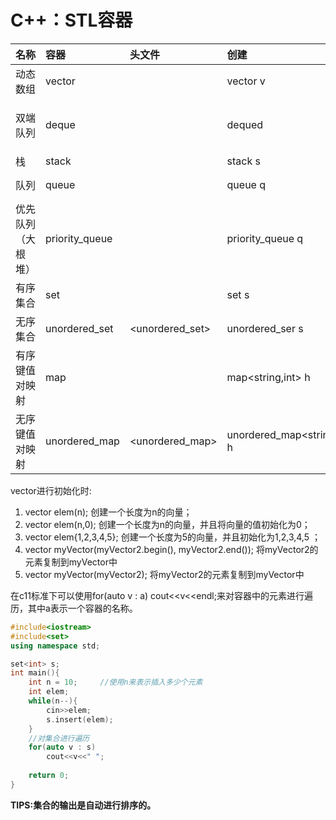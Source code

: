 # **C++：STL容器**



| 名称 | 容器 | 头文件 | 创建 | 添加 | 删除 |访问|
| :--- | :--- | :--- | :--- | :--- | :--- | :--|
| 动态数组 | vector | <vector> | vector<int> v | v.push_back(x)    O(1) | v.pop_back()    O(1) |v[i]    O(1)|
| 双端队列 | deque | <deque> | deque<int>d | d.push_front(x)    O(1)  <brd.push_back(x)    O(1) | d.pop_front()    O(1)<brd.pop_back()    O(1) |d.front()    O(1)<br />d.back()    O(1)|
| 栈 | stack | <stack> | stack<int> s | s.push(x)    O(1) | s.pop()    O(1) |s.top()    O(1)|
| 队列 | queue | <queue> | queue<int> q | q.push(x)    O(1) | q.pop()    O(1) |q.front()    O(1)|
| 优先队列（大根堆） | priority_queue | <queue> | priority_queue<int> q | q.push(x)    O(log n) | q.pop()    O(log n) |q.top()    O(1)|
| 有序集合 | set | <set> | set<int> s | s.insert(x)    O(log n) | s.erase(it)    O(log n) |s.count(x)    O(k + log n)|
| 无序集合 | unordered_set | <unordered_set> | unordered_ser<int> s | s.insert(x)    O(1)/O(n) | s.erase(it)    O(1)/O(n) |s.count(x)    O(1)/O(n)|
| 有序键值对映射 | map | <map> | map<string,int>  h | h[str] = x    O(log n) | h.erase(it)    O(log n) |h.count(str); h[str]    O(log n)|
| 无序键值对映射 | unordered_map | <unordered_map> | unordered_map<string,int> h | h[str] = x    O(1)/O(n) | h.erase(it)    O(1)/O(n) |h.count(str); h[str]     O(1)/O(n)|



vector进行初始化时:

1. vector<int> elem(n); 	创建一个长度为n的向量；
2. vector<int> elem(n,0);    创建一个长度为n的向量，并且将向量的值初始化为0；
3. vector<int> elem{1,2,3,4,5};    创建一个长度为5的向量，并且初始化为1,2,3,4,5 ；
4. vector<int> myVector(myVector2.begin(), myVector2.end());     将myVector2的元素复制到myVector中
5. vector<string> myVector(myVector2);     将myVector2的元素复制到myVector中

在c11标准下可以使用for(auto v : a) cout<<v<<endl;来对容器中的元素进行遍历，其中a表示一个容器的名称。

```cpp
#include<iostream>
#include<set>
using namespace std;

set<int> s;
int main(){
    int n = 10;		//使用n来表示插入多少个元素
    int elem;
    while(n--){
        cin>>elem;
        s.insert(elem);
    }
    //对集合进行遍历
    for(auto v : s)
        cout<<v<<" ";
    
    return 0;
}
```

**TIPS:集合的输出是自动进行排序的。**
